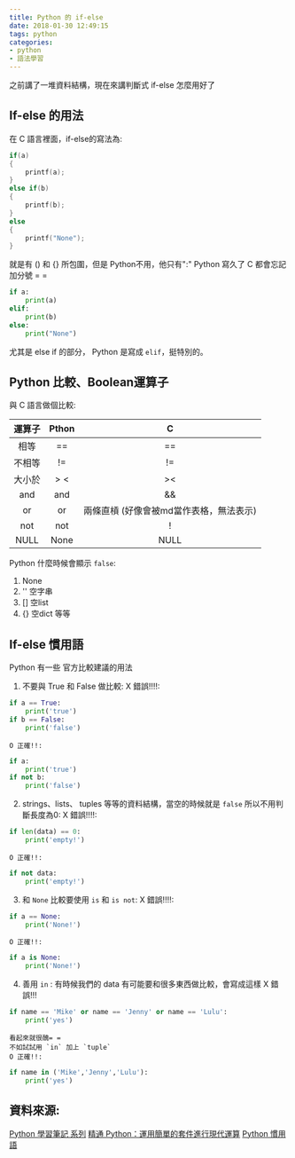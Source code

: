 ```yaml
---
title: Python 的 if-else
date: 2018-01-30 12:49:15
tags: python
categories:
- python
- 語法學習
---
```


之前講了一堆資料結構，現在來講判斷式 if-else 怎麼用好了

## If-else 的用法
在 C 語言裡面，if-else的寫法為:
```c
if(a)
{
    printf(a);
}
else if(b)
{
    printf(b);
}
else
{
    printf("None");
}
```
就是有 () 和 {} 所包圍，但是 Python不用，他只有":"
Python 寫久了 C 都會忘記加分號 = =
<!--more-->
```python
if a:
    print(a)
elif:
    print(b)
else:
    print("None")
```
尤其是 else if 的部分， Python 是寫成 `elif`，挺特別的。

## Python 比較、Boolean運算子
與 C 語言做個比較:

| 運算子 | Pthon |                    C                    |
| :----: | :---: | :-------------------------------------: |
|  相等  |  ==   |                   ==                    |
| 不相等 |  !=   |                   !=                    |
| 大小於 |  > <  |                   ><                    |
|  and   |  and  |                   &&                    |
|   or   |  or   | 兩條直槓 (好像會被md當作表格，無法表示) |
|  not   |  not  |                    !                    |
|  NULL  | None  |                  NULL                   |

Python 什麼時候會顯示 `false`:
1. None
2. '' 空字串
3. [] 空list
4. {} 空dict
等等

## If-else 慣用語
Python 有一些 官方比較建議的用法
1. 不要與 True 和 False 做比較:
X 錯誤!!!!:
```python
if a == True:
    print('true')
if b == False:
    print('false')
```
    O 正確!!:
```python
if a:
    print('true')
if not b:
    print('false')
```
2. strings、lists、 tuples 等等的資料結構，當空的時候就是 `false` 所以不用判斷長度為0:
X 錯誤!!!!:
```python
if len(data) == 0:
    print('empty!')
```
    O 正確!!:
```python
if not data:
    print('empty!')
```
3. 和 `None` 比較要使用 `is` 和 `is not`:
X 錯誤!!!!:
```python
if a == None:
    print('None!')
```
    O 正確!!:
```python
if a is None:
    print('None!')
```
4. 善用 `in` :
有時候我們的 data 有可能要和很多東西做比較，會寫成這樣
X 錯誤!!!
```python
if name == 'Mike' or name == 'Jenny' or name == 'Lulu':
    print('yes')
```
    看起來就很醜= =
    不如試試用 `in` 加上 `tuple`
    O 正確!!:
```python
if name in ('Mike','Jenny','Lulu'):
    print('yes')
```
## 資料來源:
[Python 學習筆記 系列](https://ithelp.ithome.com.tw/users/20069378/ironman/1113)
[精通 Python：運用簡單的套件進行現代運算](http://www.books.com.tw/products/0010690075)
[Python 慣用語](http://seanlin.logdown.com/)




